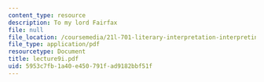 ```yaml
---
content_type: resource
description: To my lord Fairfax
file: null
file_location: /coursemedia/21l-701-literary-interpretation-interpreting-poetry-fall-2003/5953c7fb1a40e450791fad9182bbf51f_lecture9i.pdf
file_type: application/pdf
resourcetype: Document
title: lecture9i.pdf
uid: 5953c7fb-1a40-e450-791f-ad9182bbf51f
---
```

